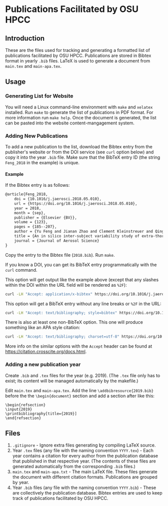 # Publications Facilitated by OSU HPCC

## Introduction

These are the files used for tracking and generating a formatted list of publications facilitated by OSU HPCC. Publications are stored in Bibtex format in yearly `.bib` files. LaTeX is used to generate a document from `main.tex` and `main-apa.tex`.

## Usage

### Generating List for Website
You will need a Linux command-line environment with `make` and `xelatex` installed. Run `make` to generate the list of publications in PDF format. For more information run `make help`. Once the document is generated, the list can be pasted into the website content-mangagement system.

### Adding New Publications
To add a new publication to the list, download the Bibtex entry from the publisher's website or from the DOI service (see `curl` option below) and copy it into the year `.bib` file. Make sure that the BibTeX entry ID (the string `Feng_2018` in the example) is unique.

#### Example
If the Bibtex entry is as follows:

```latex
@article{Feng_2018,
	doi = {10.1016/j.jaerosci.2018.05.010},
	url = {https://doi.org/10.1016/j.jaerosci.2018.05.010},
	year = 2018,
	month = {sep},
	publisher = {Elsevier {BV}},
	volume = {123},
	pages = {185--207},
	author = {Yu Feng and Jianan Zhao and Clement Kleinstreuer and Qingsheng Wang and Jun Wang and Dee H. Wu and Jiang Lin},
	title = {An in silico inter-subject variability study of extra-thoracic morphology effects on inhaled particle transport and deposition},
	journal = {Journal of Aerosol Science}
}
```

Copy the entry to the Bibtex file (`2018.bib`). Run `make`.

If you know a DOI, you can get its BibTeX entry programmatically with the `curl` command.

This option will get output like the example above (except that any slashes within the DOI within the URL field will be rendered as `%2F`):
```bash
curl -LH "Accept: application/x-bibtex" https://doi.org/10.1016/j.jaerosci.2018.05.010
```

This option will get a BibTeX entry without any line breaks or `%2F` in the URL:
```bash
curl -LH "Accept: text/bibliography; style=bibtex" https://doi.org/10.1016/j.jaerosci.2018.05.010
```

There is also at least one non-BibTeX option. This one will produce something like an APA style citation:
```bash
curl -LH "Accept: text/bibliography; charset=utf-8" https://doi.org/10.1016/j.jaerosci.2018.05.010
```

More info on the similar options with the `Accept` header can be found at https://citation.crosscite.org/docs.html.

### Adding a new publication year

Create `.bib` and `.tex` files for the year (e.g. 2019). (The `.tex` file only has to exist; its content will be managed automatically by the makefile.)

Edit `main.tex` and `main-apa.tex`. Add the line `\addbibresource{2019.bib}` before the the `\begin{document}` section and add a section after like this:
```
\begin{refsection}
\input{2019}
\printbibliography[title={2019}]
\end{refsection}
```


## Files

1. `.gitignore` - Ignore extra files generating by compiling LaTeX source.
2. Year `.tex` files (any file with the naming convention `YYYY.tex`) - Each year contains a citation for every author from the publication database that published in that respective year. (The contents of these files are generated automatically from the corresponding `.bib` files.)
3. `main.tex` and `main-apa.txt` - The main LaTeX file. These files generate the document with different citation formats. Publications are grouped by year.
4. Year `.bib` files (any file with the naming convention `YYYY.bib`) - These are collectively the publication database. Bibtex entries are used to keep track of publications facilitated by OSU HPCC.
